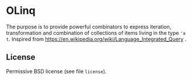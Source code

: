 # OLinq

The purpose is to provide powerful combinators to express iteration,
transformation and combination of collections of items living in
the type `'a t`. Inspired
from https://en.wikipedia.org/wiki/Language_Integrated_Query .

## License

Permissive BSD license (see file `license`).




